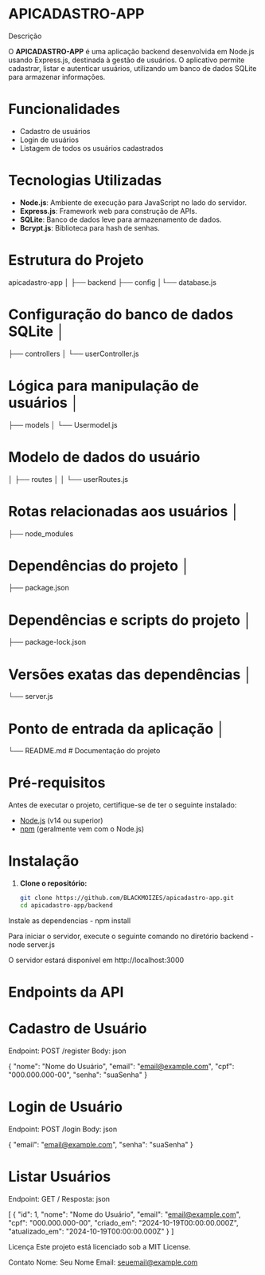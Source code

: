 # APICADASTRO-APP

Descrição

O **APICADASTRO-APP** é uma aplicação backend desenvolvida em Node.js usando Express.js, destinada à gestão de usuários. O aplicativo permite cadastrar, listar e autenticar usuários, utilizando um banco de dados SQLite para armazenar informações.

# Funcionalidades

- Cadastro de usuários
- Login de usuários
- Listagem de todos os usuários cadastrados

# Tecnologias Utilizadas

- **Node.js**: Ambiente de execução para JavaScript no lado do servidor.
- **Express.js**: Framework web para construção de APIs.
- **SQLite**: Banco de dados leve para armazenamento de dados.
- **Bcrypt.js**: Biblioteca para hash de senhas.

# Estrutura do Projeto

apicadastro-app │ 
├── backend 
├── config 
│└── database.js 
 # Configuração do banco de dados SQLite │
├── controllers 
│  └── userController.js 
# Lógica para manipulação de usuários │
├── models 
│ └── Usermodel.js 
# Modelo de dados do usuário 
│ ├── routes │ 
│ └── userRoutes.js 
# Rotas relacionadas aos usuários │ 
├── node_modules 
# Dependências do projeto │ 
├── package.json 
# Dependências e scripts do projeto │
 ├── package-lock.json 
 # Versões exatas das dependências │ 
 └── server.js 
# Ponto de entrada da aplicação │ 
 └── README.md # Documentação do projeto

 # Pré-requisitos

Antes de executar o projeto, certifique-se de ter o seguinte instalado:

- [Node.js](https://nodejs.org/) (v14 ou superior)
- [npm](https://www.npmjs.com/) (geralmente vem com o Node.js)

# Instalação

1. **Clone o repositório:**

   ```bash
   git clone https://github.com/BLACKMOIZES/apicadastro-app.git
   cd apicadastro-app/backend

Instale as dependencias - npm install

Para iniciar o servidor, execute o seguinte comando no diretório backend - node server.js

O servidor estará disponível em http://localhost:3000

# Endpoints da API

# Cadastro de Usuário
Endpoint: POST /register
Body: json

{
  "nome": "Nome do Usuário",
  "email": "email@example.com",
  "cpf": "000.000.000-00",
  "senha": "suaSenha"
}

# Login de Usuário
Endpoint: POST /login
Body: json

{
  "email": "email@example.com",
  "senha": "suaSenha"
}

# Listar Usuários
Endpoint: GET /
Resposta:
json

[
  {
    "id": 1,
    "nome": "Nome do Usuário",
    "email": "email@example.com",
    "cpf": "000.000.000-00",
    "criado_em": "2024-10-19T00:00:00.000Z",
    "atualizado_em": "2024-10-19T00:00:00.000Z"
  }
]

Licença
Este projeto está licenciado sob a MIT License.

Contato
Nome: Seu Nome
Email: seuemail@example.com